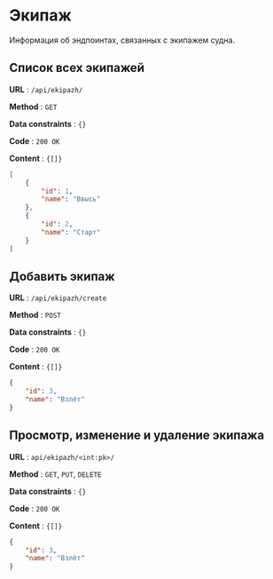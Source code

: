 # Экипаж

Информация об эндпоинтах, связанных с экипажем судна.

## Cписок всех экипажей

**URL** : `/api/ekipazh/`

**Method** : `GET`

**Data constraints** : `{}`

**Code** : `200 OK`

**Content** : `{[]}`

```json
[
    {
        "id": 1,
        "name": "Ввысь"
    },
    {
        "id": 2,
        "name": "Старт"
    }
]
```
## Добавить экипаж

**URL** : `/api/ekipazh/create`

**Method** : `POST`

**Data constraints** : `{}`

**Code** : `200 OK`

**Content** : `{[]}`

```json
{
    "id": 3,
    "name": "Взлёт"
}
```

## Просмотр, изменение и удаление экипажа

**URL** : `api/ekipazh/<int:pk>/`

**Method** : `GET`, `PUT`, `DELETE`

**Data constraints** : `{}`

**Code** : `200 OK`

**Content** : `{[]}`

```json
{
    "id": 3,
    "name": "Взлёт"
}
```